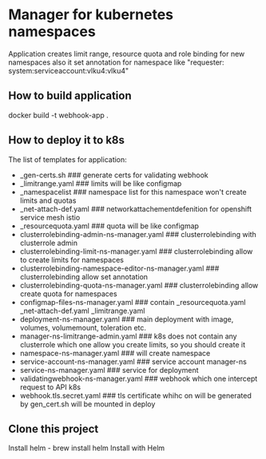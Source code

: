 # Manager for kubernetes namespaces
Application creates limit range, resource quota and role binding for new namespaces also it set annotation for namespace like "requester: system:serviceaccount:vlku4:vlku4"
## How to build application
docker build -t webhook-app .
## How to deploy it to k8s
The list of templates for application:
* _gen-certs.sh  ### generate certs for validating webhook
* _limitrange.yaml ### limits will be like configmap
* _namespacelist ### namespace list for this namespace won't create limits and quotas
* _net-attach-def.yaml ### networkattachementdefenition for openshift service mesh istio
* _resourcequota.yaml ### quota will be like configmap 
* clusterrolebinding-admin-ns-manager.yaml ### clusterrolebinding with clusterrole admin
* clusterrolebinding-limit-ns-manager.yaml ### clusterrolebinding allow to create limits for namespaces 
* clusterrolebinding-namespace-editor-ns-manager.yaml ### clusterrolebinding allow set annotation
* clusterrolebinding-quota-ns-manager.yaml ### clusterrolebinding allow create quota for namespaces
* configmap-files-ns-manager.yaml ### contain _resourcequota.yaml _net-attach-def.yaml _limitrange.yaml 
* deployment-ns-manager.yaml ### main deployment with image, volumes, volumemount, toleration etc.
* manager-ns-limitrange-admin.yaml ### k8s does not contain any clusterrole which one allow you create limits, so you should create it
* namespace-ns-manager.yaml ### will create namespace 
* service-account-ns-manager.yaml ### service account manager-ns
* service-ns-manager.yaml ### service for deployment
* validatingwebhook-ns-manager.yaml ### webhook which one intercept request to API k8s
* webhook.tls.secret.yaml ### tls certificate whihc on will be generated by gen_cert.sh will be mounted in deploy 

## Clone this project
Install helm - brew install helm
Install with Helm 
